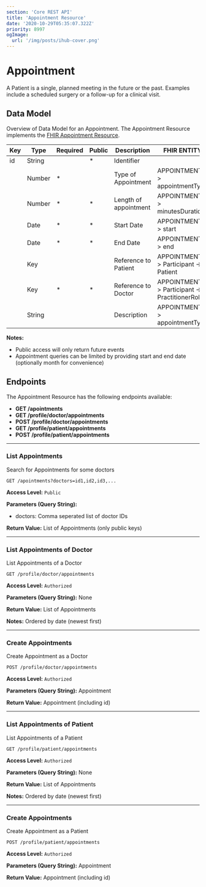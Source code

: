 ```yaml
---
section: 'Core REST API'
title: 'Appointment Resource'
date: '2020-10-29T05:35:07.322Z'
priority: 8997
ogImage:
  url: '/img/posts/ihub-cover.png'
---
```


# Appointment

A Patient is a single, planned meeting in the future or the past. Examples include a scheduled surgery or a follow-up for a clinical visit.

## Data Model

Overview of Data Model for an Appointment. The Appointment Resource implements the [FHIR Appointment Resource](https://www.hl7.org/fhir/appointment.html).

| Key | Type   | Required | Public | Description           | FHIR ENTITY                                    |
| --- | ------ | -------- | ------ | --------------------- | ---------------------------------------------- |
| id  | String |          | \*     | Identifier            |                                                |
|     | Number | \*       |        | Type of Appointment   | APPOINTMENT -> appointmentType                 |
|     | Number | \*       | \*     | Length of appointment | APPOINTMENT -> minutesDuration                 |
|     | Date   | \*       | \*     | Start Date            | APPOINTMENT -> start                           |
|     | Date   | \*       | \*     | End Date              | APPOINTMENT -> end                             |
|     | Key    |          |        | Reference to Patient  | APPOINTMENT -> Participant -> Patient          |
|     | Key    | \*       | \*     | Reference to Doctor   | APPOINTMENT -> Participant -> PractitionerRole |
|     | String |          |        | Description           | APPOINTMENT -> appointmentType                 |

**Notes:**

- Public access will only return future events
- Appointment queries can be limited by providing start and end date (optionally month for convenience)

## Endpoints

The Appointment Resource has the following endpoints available:

- **GET /apointments**
- **GET /profile/doctor/appointments**
- **POST /profile/doctor/appointments**
- **GET /profile/patient/appointments**
- **POST /profile/patient/appointments**

---

### List Appointments

Search for Appointments for some doctors

```
GET /apointments?doctors=id1,id2,id3,...
```

**Access Level:** `Public`

**Parameters (Query String):**

- doctors: Comma seperated list of doctor IDs

**Return Value:** List of Appointments (only public keys)

---

### List Appointments of Doctor

List Appointments of a Doctor

```
GET /profile/doctor/appointments
```

**Access Level:** `Authorized`

**Parameters (Query String):** None

**Return Value:** List of Appointments

**Notes:** Ordered by date (newest first)

---

### Create Appointments

Create Appointment as a Doctor

```
POST /profile/doctor/appointments
```

**Access Level:** `Authorized`

**Parameters (Query String):** Appointment

**Return Value:** Appointment (including id)

---

### List Appointments of Patient

List Appointments of a Patient

```
GET /profile/patient/appointments
```

**Access Level:** `Authorized`

**Parameters (Query String):** None

**Return Value:** List of Appointments

**Notes:** Ordered by date (newest first)

---

### Create Appointments

Create Appointment as a Patient

```
POST /profile/patient/appointments
```

**Access Level:** `Authorized`

**Parameters (Query String):** Appointment

**Return Value:** Appointment (including id)
